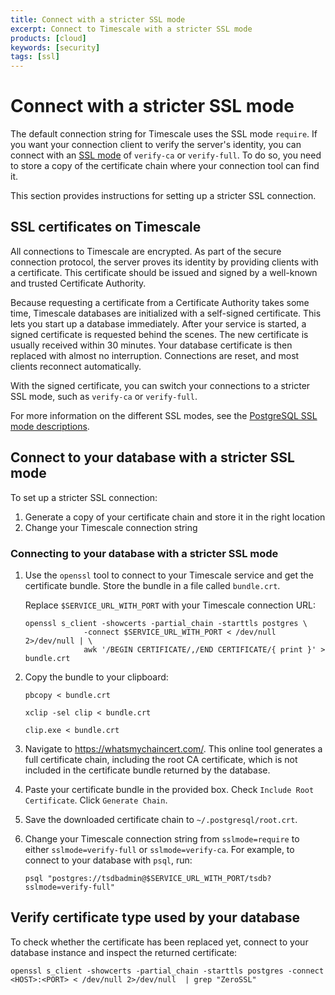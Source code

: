 ```yaml
---
title: Connect with a stricter SSL mode
excerpt: Connect to Timescale with a stricter SSL mode
products: [cloud]
keywords: [security]
tags: [ssl]
---
```


# Connect with a stricter SSL mode

The default connection string for Timescale uses the SSL mode `require`.
If you want your connection client to verify the server's identity, you can
connect with an [SSL mode][ssl-modes] of `verify-ca` or `verify-full`. To do so,
you need to store a copy of the certificate chain where your connection tool can
find it.

This section provides instructions for setting up a stricter SSL connection.

## SSL certificates on Timescale

All connections to Timescale are encrypted. As part of the secure
connection protocol, the server proves its identity by providing clients with a
certificate. This certificate should be issued and signed by a well-known and
trusted Certificate Authority.

Because requesting a certificate from a Certificate Authority takes some time,
Timescale databases are initialized with a self-signed certificate. This
lets you start up a database immediately. After your service is started, a
signed certificate is requested behind the scenes. The new certificate is
usually received within 30 minutes. Your database certificate is then replaced
with almost no interruption. Connections are reset, and most clients reconnect
automatically.

With the signed certificate, you can switch your connections to a stricter SSL
mode, such as `verify-ca` or `verify-full`.

For more information on the different SSL modes, see the [PostgreSQL SSL mode
descriptions][ssl-modes].

## Connect to your database with a stricter SSL mode

To set up a stricter SSL connection:

1.  Generate a copy of your certificate chain and store it in the right location
1.  Change your Timescale connection string

<Procedure>

### Connecting to your database with a stricter SSL mode

1.  Use the `openssl` tool to connect to your Timescale service and get
    the certificate bundle. Store the bundle in a file called `bundle.crt`.

    Replace `$SERVICE_URL_WITH_PORT` with your Timescale connection URL:

    ```shell
    openssl s_client -showcerts -partial_chain -starttls postgres \
                 -connect $SERVICE_URL_WITH_PORT < /dev/null 2>/dev/null | \
                 awk '/BEGIN CERTIFICATE/,/END CERTIFICATE/{ print }' > bundle.crt
    ```

1.  Copy the bundle to your clipboard:

    <Terminal>

    <tab label="MacOS">

    ```shell
    pbcopy < bundle.crt
    ```

    </tab>

    <tab label="Linux">

    ```shell
    xclip -sel clip < bundle.crt
    ```

    </tab>

    <tab label="Windows">

    ```shell
    clip.exe < bundle.crt
    ```

    </tab>

    </Terminal>

1.  Navigate to <https://whatsmychaincert.com/>. This online tool generates a
    full certificate chain, including the root CA certificate, which is not
    included in the certificate bundle returned by the database.

1.  Paste your certificate bundle in the provided box.
    Check `Include Root Certificate`. Click `Generate Chain`.

1.  Save the downloaded certificate chain to `~/.postgresql/root.crt`.

1.  Change your Timescale connection string from `sslmode=require` to
    either `sslmode=verify-full` or `sslmode=verify-ca`. For example, to
    connect to your database with `psql`, run:

    ```shell
    psql "postgres://tsdbadmin@$SERVICE_URL_WITH_PORT/tsdb?sslmode=verify-full"
    ```

</Procedure>

## Verify certificate type used by your database

To check whether the certificate has been replaced yet, connect to your database
instance and inspect the returned certificate:

```shell
openssl s_client -showcerts -partial_chain -starttls postgres -connect <HOST>:<PORT> < /dev/null 2>/dev/null  | grep "ZeroSSL"
```

[ssl-modes]: https://www.postgresql.org/docs/current/libpq-ssl.html#LIBPQ-SSL-SSLMODE-STATEMENTS
